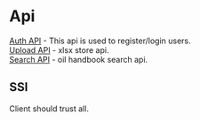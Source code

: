 # Api   

[Auth API](https://github.com/ArtemGet/oil_service/blob/master/src/main/java/com/artemget/oil_service/docs/api/auth_api.md) - This api is used to register/login users.     
[Upload API](https://github.com/ArtemGet/oil_service/blob/master/src/main/java/com/artemget/oil_service/docs/api/upload_api.md) - xlsx store api.    
[Search API](https://github.com/ArtemGet/oil_service/tree/master/src/main/java/com/artemget/oil_service/docs/api/search_api.md) - oil handbook search api.    
## SSl
Client should trust all.